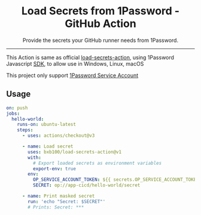 <div align="center">
  <h1>Load Secrets from 1Password - GitHub Action</h1>
  <p>Provide the secrets your GitHub runner needs from 1Password.</p>
</div>

---
This Action is same as official [load-secrets-action](https://github.com/1Password/load-secrets-action), using 1Password Javascript [SDK](https://github.com/1Password/onepassword-sdk-js), to allow use in Windows, Linux, macOS

This project only support [1Password Service Account](https://developer.1password.com/docs/service-accounts/get-started)


## Usage

```yaml
on: push
jobs:
  hello-world:
    runs-on: ubuntu-latest
    steps:
      - uses: actions/checkout@v3

      - name: Load secret
        uses: bxb100/load-secrets-action@v1
        with:
          # Export loaded secrets as environment variables
          export-env: true
        env:
          OP_SERVICE_ACCOUNT_TOKEN: ${{ secrets.OP_SERVICE_ACCOUNT_TOKEN }}
          SECRET: op://app-cicd/hello-world/secret

      - name: Print masked secret
        run: 'echo "Secret: $SECRET"'
        # Prints: Secret: ***
```

